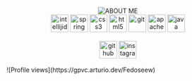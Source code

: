 <p align="center">
  <img src="https://c.radikal.ru/c18/2012/05/54bed54edbe7.png" alt="ABOUT ME" />
  <br>
  <img src='https://cdn.jsdelivr.net/npm/simple-icons@3.0.1/icons/intellijidea.svg' alt='intellijidea' height='40'>
  <img src='https://cdn.jsdelivr.net/npm/simple-icons@3.0.1/icons/spring.svg' alt='spring' height='40'>
  <img src='https://cdn.jsdelivr.net/npm/simple-icons@3.0.1/icons/css3.svg' alt='css3' height='40'>
  <img src='https://cdn.jsdelivr.net/npm/simple-icons@3.0.1/icons/html5.svg' alt='html5' height='40'>
  <img src='https://cdn.jsdelivr.net/npm/simple-icons@3.0.1/icons/git.svg' alt='git' height='40'>
  <img src='https://cdn.jsdelivr.net/npm/simple-icons@3.0.1/icons/apachemaven.svg' alt='apachemaven' height='40'>
  <img src='https://cdn.jsdelivr.net/npm/simple-icons@3.0.1/icons/java.svg' alt='java' height='40'>
  <br>
  <br>
  <a href="https://github.com/Fedoseew"><img src='https://cdn.jsdelivr.net/npm/simple-icons@3.0.1/icons/github.svg' alt='github' height='40'></a>
  <a href="https://www.instagram.com/al.burno/"><img src='https://cdn.jsdelivr.net/npm/simple-icons@3.0.1/icons/instagram.svg' alt='instagram' height='40'></a>
  <br>
</p>
![Profile views](https://gpvc.arturio.dev/Fedoseew)  
